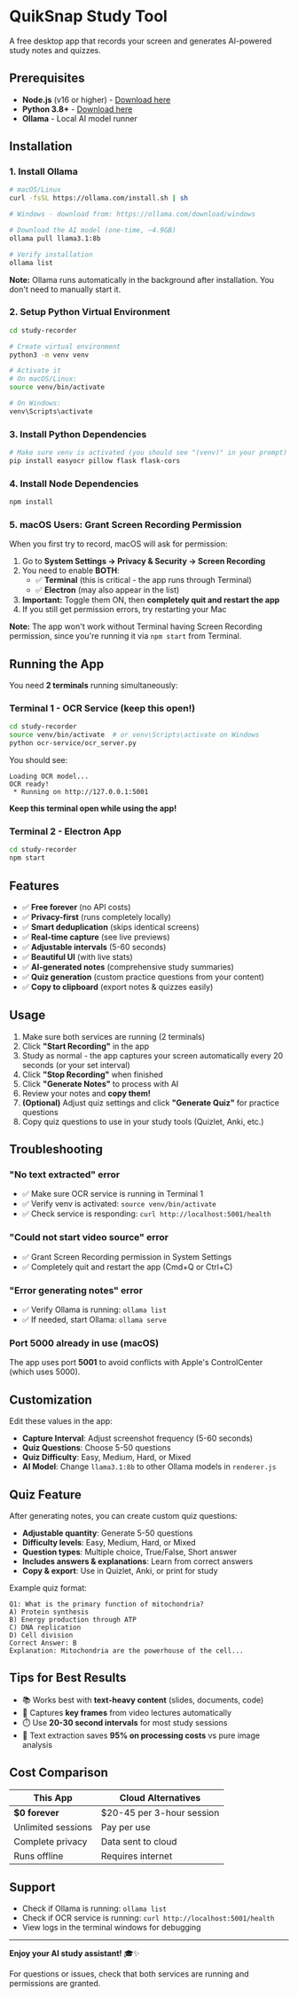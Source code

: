 # QuikSnap Study Tool

A free desktop app that records your screen and generates AI-powered study notes and quizzes.

## Prerequisites

- **Node.js** (v16 or higher) - [Download here](https://nodejs.org/)
- **Python 3.8+** - [Download here](https://python.org/)
- **Ollama** - Local AI model runner

## Installation

### 1. Install Ollama
```bash
# macOS/Linux
curl -fsSL https://ollama.com/install.sh | sh

# Windows - download from: https://ollama.com/download/windows

# Download the AI model (one-time, ~4.9GB)
ollama pull llama3.1:8b

# Verify installation
ollama list
```

**Note:** Ollama runs automatically in the background after installation. You don't need to manually start it.

### 2. Setup Python Virtual Environment
```bash
cd study-recorder

# Create virtual environment
python3 -m venv venv

# Activate it
# On macOS/Linux:
source venv/bin/activate

# On Windows:
venv\Scripts\activate
```

### 3. Install Python Dependencies
```bash
# Make sure venv is activated (you should see "(venv)" in your prompt)
pip install easyocr pillow flask flask-cors
```

### 4. Install Node Dependencies
```bash
npm install
```

### 5. macOS Users: Grant Screen Recording Permission

When you first try to record, macOS will ask for permission:

1. Go to **System Settings → Privacy & Security → Screen Recording**
2. You need to enable **BOTH**:
   - ✅ **Terminal** (this is critical - the app runs through Terminal)
   - ✅ **Electron** (may also appear in the list)
3. **Important:** Toggle them ON, then **completely quit and restart the app**
4. If you still get permission errors, try restarting your Mac

**Note:** The app won't work without Terminal having Screen Recording permission, since you're running it via `npm start` from Terminal.

## Running the App

You need **2 terminals** running simultaneously:

### Terminal 1 - OCR Service (keep this open!)
```bash
cd study-recorder
source venv/bin/activate  # or venv\Scripts\activate on Windows
python ocr-service/ocr_server.py
```

You should see:
```
Loading OCR model...
OCR ready!
 * Running on http://127.0.0.1:5001
```

**Keep this terminal open while using the app!**

### Terminal 2 - Electron App
```bash
cd study-recorder
npm start
```

## Features

- ✅ **Free forever** (no API costs)
- ✅ **Privacy-first** (runs completely locally)
- ✅ **Smart deduplication** (skips identical screens)
- ✅ **Real-time capture** (see live previews)
- ✅ **Adjustable intervals** (5-60 seconds)
- ✅ **Beautiful UI** (with live stats)
- ✅ **AI-generated notes** (comprehensive study summaries)
- ✅ **Quiz generation** (custom practice questions from your content)
- ✅ **Copy to clipboard** (export notes & quizzes easily)

## Usage

1. Make sure both services are running (2 terminals)
2. Click **"Start Recording"** in the app
3. Study as normal - the app captures your screen automatically every 20 seconds (or your set interval)
4. Click **"Stop Recording"** when finished
5. Click **"Generate Notes"** to process with AI
6. Review your notes and **copy them!**
7. **(Optional)** Adjust quiz settings and click **"Generate Quiz"** for practice questions
8. Copy quiz questions to use in your study tools (Quizlet, Anki, etc.)

## Troubleshooting

### "No text extracted" error
- ✅ Make sure OCR service is running in Terminal 1
- ✅ Verify venv is activated: `source venv/bin/activate`
- ✅ Check service is responding: `curl http://localhost:5001/health`

### "Could not start video source" error
- ✅ Grant Screen Recording permission in System Settings
- ✅ Completely quit and restart the app (Cmd+Q or Ctrl+C)

### "Error generating notes" error
- ✅ Verify Ollama is running: `ollama list`
- ✅ If needed, start Ollama: `ollama serve`

### Port 5000 already in use (macOS)
The app uses port **5001** to avoid conflicts with Apple's ControlCenter (which uses 5000).

## Customization

Edit these values in the app:
- **Capture Interval**: Adjust screenshot frequency (5-60 seconds)
- **Quiz Questions**: Choose 5-50 questions
- **Quiz Difficulty**: Easy, Medium, Hard, or Mixed
- **AI Model**: Change `llama3.1:8b` to other Ollama models in `renderer.js`

## Quiz Feature

After generating notes, you can create custom quiz questions:
- **Adjustable quantity**: Generate 5-50 questions
- **Difficulty levels**: Easy, Medium, Hard, or Mixed
- **Question types**: Multiple choice, True/False, Short answer
- **Includes answers & explanations**: Learn from correct answers
- **Copy & export**: Use in Quizlet, Anki, or print for study

Example quiz format:
```
Q1: What is the primary function of mitochondria?
A) Protein synthesis
B) Energy production through ATP
C) DNA replication
D) Cell division
Correct Answer: B
Explanation: Mitochondria are the powerhouse of the cell...
```

## Tips for Best Results

- 📚 Works best with **text-heavy content** (slides, documents, code)
- 🎥 Captures **key frames** from video lectures automatically
- ⏱️ Use **20-30 second intervals** for most study sessions
- 💾 Text extraction saves **95% on processing costs** vs pure image analysis

## Cost Comparison

| This App | Cloud Alternatives |
|----------|-------------------|
| **$0 forever** | $20-45 per 3-hour session |
| Unlimited sessions | Pay per use |
| Complete privacy | Data sent to cloud |
| Runs offline | Requires internet |

## Support

- Check if Ollama is running: `ollama list`
- Check if OCR service is running: `curl http://localhost:5001/health`
- View logs in the terminal windows for debugging

---

**Enjoy your AI study assistant!** 🎓✨

For questions or issues, check that both services are running and permissions are granted.